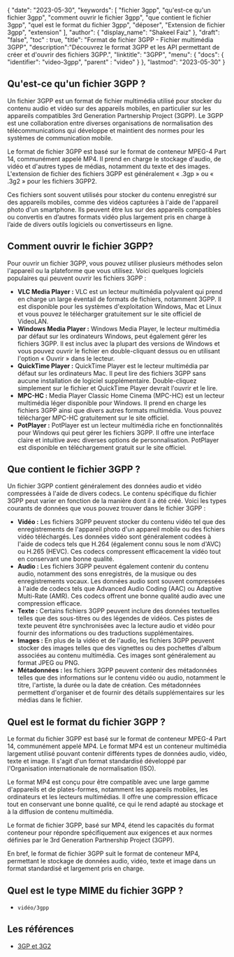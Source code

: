 {
"date": "2023-05-30",
  "keywords": [
"fichier 3gpp",
"qu'est-ce qu'un fichier 3gpp",
"comment ouvrir le fichier 3gpp",
"que contient le fichier 3gpp",
"quel est le format du fichier 3gpp",
"déposer",
"Extension de fichier 3gpp",
"extension"
],
  "author": {
"display_name": "Shakeel Faiz"
},
"draft": "false",
"toc" : true,
"title": "Format de fichier 3GPP - Fichier multimédia 3GPP",
  "description":"Découvrez le format 3GPP et les API permettant de créer et d'ouvrir des fichiers 3GPP.",
"linktitle": "3GPP",
  "menu": {
    "docs": {
      "identifier": "video-3gpp",
"parent" : "video"
}
},
"lastmod": "2023-05-30"
}

## Qu'est-ce qu'un fichier 3GPP ?

Un fichier 3GPP est un format de fichier multimédia utilisé pour stocker du contenu audio et vidéo sur des appareils mobiles, en particulier sur les appareils compatibles 3rd Generation Partnership Project (3GPP). Le 3GPP est une collaboration entre diverses organisations de normalisation des télécommunications qui développe et maintient des normes pour les systèmes de communication mobile.

Le format de fichier 3GPP est basé sur le format de conteneur MPEG-4 Part 14, communément appelé MP4. Il prend en charge le stockage d'audio, de vidéo et d'autres types de médias, notamment du texte et des images. L'extension de fichier des fichiers 3GPP est généralement « .3gp » ou « .3g2 » pour les fichiers 3GPP2.

Ces fichiers sont souvent utilisés pour stocker du contenu enregistré sur des appareils mobiles, comme des vidéos capturées à l'aide de l'appareil photo d'un smartphone. Ils peuvent être lus sur des appareils compatibles ou convertis en d’autres formats vidéo plus largement pris en charge à l’aide de divers outils logiciels ou convertisseurs en ligne.

## Comment ouvrir le fichier 3GPP?

Pour ouvrir un fichier 3GPP, vous pouvez utiliser plusieurs méthodes selon l'appareil ou la plateforme que vous utilisez. Voici quelques logiciels populaires qui peuvent ouvrir les fichiers 3GPP :

- **VLC Media Player :** VLC est un lecteur multimédia polyvalent qui prend en charge un large éventail de formats de fichiers, notamment 3GPP. Il est disponible pour les systèmes d'exploitation Windows, Mac et Linux et vous pouvez le télécharger gratuitement sur le site officiel de VideoLAN.
- **Windows Media Player :** Windows Media Player, le lecteur multimédia par défaut sur les ordinateurs Windows, peut également gérer les fichiers 3GPP. Il est inclus avec la plupart des versions de Windows et vous pouvez ouvrir le fichier en double-cliquant dessus ou en utilisant l'option « Ouvrir » dans le lecteur.
- **QuickTime Player :** QuickTime Player est le lecteur multimédia par défaut sur les ordinateurs Mac. Il peut lire des fichiers 3GPP sans aucune installation de logiciel supplémentaire. Double-cliquez simplement sur le fichier et QuickTime Player devrait l'ouvrir et le lire.
- **MPC-HC :** Media Player Classic Home Cinema (MPC-HC) est un lecteur multimédia léger disponible pour Windows. Il prend en charge les fichiers 3GPP ainsi que divers autres formats multimédia. Vous pouvez télécharger MPC-HC gratuitement sur le site officiel.
- **PotPlayer :** PotPlayer est un lecteur multimédia riche en fonctionnalités pour Windows qui peut gérer les fichiers 3GPP. Il offre une interface claire et intuitive avec diverses options de personnalisation. PotPlayer est disponible en téléchargement gratuit sur le site officiel.

## Que contient le fichier 3GPP ?

Un fichier 3GPP contient généralement des données audio et vidéo compressées à l'aide de divers codecs. Le contenu spécifique du fichier 3GPP peut varier en fonction de la manière dont il a été créé. Voici les types courants de données que vous pouvez trouver dans le fichier 3GPP :

- **Vidéo :** Les fichiers 3GPP peuvent stocker du contenu vidéo tel que des enregistrements de l'appareil photo d'un appareil mobile ou des fichiers vidéo téléchargés. Les données vidéo sont généralement codées à l'aide de codecs tels que H.264 (également connu sous le nom d'AVC) ou H.265 (HEVC). Ces codecs compressent efficacement la vidéo tout en conservant une bonne qualité.
- **Audio :** Les fichiers 3GPP peuvent également contenir du contenu audio, notamment des sons enregistrés, de la musique ou des enregistrements vocaux. Les données audio sont souvent compressées à l'aide de codecs tels que Advanced Audio Coding (AAC) ou Adaptive Multi-Rate (AMR). Ces codecs offrent une bonne qualité audio avec une compression efficace.
- **Texte :** Certains fichiers 3GPP peuvent inclure des données textuelles telles que des sous-titres ou des légendes de vidéos. Ces pistes de texte peuvent être synchronisées avec la lecture audio et vidéo pour fournir des informations ou des traductions supplémentaires.
- **Images :** En plus de la vidéo et de l'audio, les fichiers 3GPP peuvent stocker des images telles que des vignettes ou des pochettes d'album associées au contenu multimédia. Ces images sont généralement au format JPEG ou PNG.
- **Métadonnées :** les fichiers 3GPP peuvent contenir des métadonnées telles que des informations sur le contenu vidéo ou audio, notamment le titre, l'artiste, la durée ou la date de création. Ces métadonnées permettent d'organiser et de fournir des détails supplémentaires sur les médias dans le fichier.

## Quel est le format du fichier 3GPP ?

Le format du fichier 3GPP est basé sur le format de conteneur MPEG-4 Part 14, communément appelé MP4. Le format MP4 est un conteneur multimédia largement utilisé pouvant contenir différents types de données audio, vidéo, texte et image. Il s'agit d'un format standardisé développé par l'Organisation internationale de normalisation (ISO).

Le format MP4 est conçu pour être compatible avec une large gamme d'appareils et de plates-formes, notamment les appareils mobiles, les ordinateurs et les lecteurs multimédias. Il offre une compression efficace tout en conservant une bonne qualité, ce qui le rend adapté au stockage et à la diffusion de contenu multimédia.

Le format de fichier 3GPP, basé sur MP4, étend les capacités du format conteneur pour répondre spécifiquement aux exigences et aux normes définies par le 3rd Generation Partnership Project (3GPP).

En bref, le format de fichier 3GPP suit le format de conteneur MP4, permettant le stockage de données audio, vidéo, texte et image dans un format standardisé et largement pris en charge.

## Quel est le type MIME du fichier 3GPP ?

- `vidéo/3gpp`

## Les références
* [3GP et 3G2](https://en.wikipedia.org/wiki/3GP_and_3G2)

